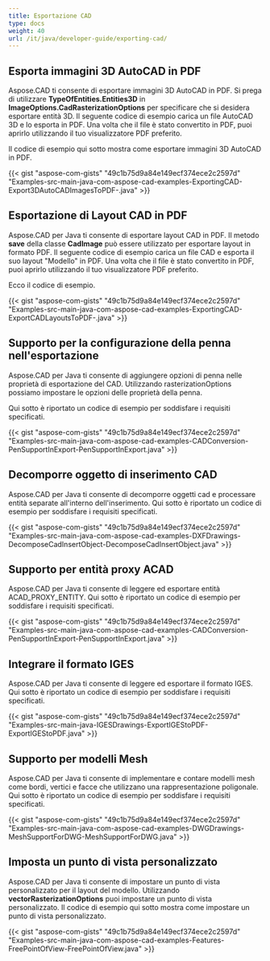 ```yaml
---
title: Esportazione CAD
type: docs
weight: 40
url: /it/java/developer-guide/exporting-cad/
---
```


## **Esporta immagini 3D AutoCAD in PDF**
Aspose.CAD ti consente di esportare immagini 3D AutoCAD in PDF. Si prega di utilizzare **TypeOfEntities.Entities3D** in **ImageOptions.CadRasterizationOptions** per specificare che si desidera esportare entità 3D.
Il seguente codice di esempio carica un file AutoCAD 3D e lo esporta in PDF. Una volta che il file è stato convertito in PDF, puoi aprirlo utilizzando il tuo visualizzatore PDF preferito.

Il codice di esempio qui sotto mostra come esportare immagini 3D AutoCAD in PDF.

{{< gist "aspose-com-gists" "49c1b75d9a84e149ecf374ece2c2597d" "Examples-src-main-java-com-aspose-cad-examples-ExportingCAD-Export3DAutoCADImagesToPDF-.java" >}}


## **Esportazione di Layout CAD in PDF**
Aspose.CAD per Java ti consente di esportare layout CAD in PDF. Il metodo **save** della classe **CadImage** può essere utilizzato per esportare layout in formato PDF.
Il seguente codice di esempio carica un file CAD e esporta il suo layout "Modello" in PDF. Una volta che il file è stato convertito in PDF, puoi aprirlo utilizzando il tuo visualizzatore PDF preferito.

Ecco il codice di esempio.

{{< gist "aspose-com-gists" "49c1b75d9a84e149ecf374ece2c2597d" "Examples-src-main-java-com-aspose-cad-examples-ExportingCAD-ExportCADLayoutsToPDF-.java" >}}
## **Supporto per la configurazione della penna nell'esportazione**
Aspose.CAD per Java ti consente di aggiungere opzioni di penna nelle proprietà di esportazione del CAD. Utilizzando rasterizationOptions possiamo impostare le opzioni delle proprietà della penna.

Qui sotto è riportato un codice di esempio per soddisfare i requisiti specificati.

{{< gist "aspose-com-gists" "49c1b75d9a84e149ecf374ece2c2597d" "Examples-src-main-java-com-aspose-cad-examples-CADConversion-PenSupportInExport-PenSupportInExport.java" >}}
## **Decomporre oggetto di inserimento CAD**
Aspose.CAD per Java ti consente di decomporre oggetti cad e processare entità separate all'interno dell'inserimento. Qui sotto è riportato un codice di esempio per soddisfare i requisiti specificati.

{{< gist "aspose-com-gists" "49c1b75d9a84e149ecf374ece2c2597d" "Examples-src-main-java-com-aspose-cad-examples-DXFDrawings-DecomposeCadInsertObject-DecomposeCadInsertObject.java" >}}
## **Supporto per entità proxy ACAD**
Aspose.CAD per Java ti consente di leggere ed esportare entità ACAD_PROXY_ENTITY. Qui sotto è riportato un codice di esempio per soddisfare i requisiti specificati.

{{< gist "aspose-com-gists" "49c1b75d9a84e149ecf374ece2c2597d" "Examples-src-main-java-com-aspose-cad-examples-CADConversion-PenSupportInExport-PenSupportInExport.java" >}}
## **Integrare il formato IGES**
Aspose.CAD per Java ti consente di leggere ed esportare il formato IGES. Qui sotto è riportato un codice di esempio per soddisfare i requisiti specificati.

{{< gist "aspose-com-gists" "49c1b75d9a84e149ecf374ece2c2597d" "Examples-src-main-java-IGESDrawings-ExportIGEStoPDF-ExportIGEStoPDF.java" >}}
## **Supporto per modelli Mesh**
Aspose.CAD per Java ti consente di implementare e contare modelli mesh come bordi, vertici e facce che utilizzano una rappresentazione poligonale. Qui sotto è riportato un codice di esempio per soddisfare i requisiti specificati.

{{< gist "aspose-com-gists" "49c1b75d9a84e149ecf374ece2c2597d" "Examples-src-main-java-com-aspose-cad-examples-DWGDrawings-MeshSupportForDWG-MeshSupportForDWG.java" >}}
## **Imposta un punto di vista personalizzato**
Aspose.CAD per Java ti consente di impostare un punto di vista personalizzato per il layout del modello. Utilizzando **vectorRasterizationOptions** puoi impostare un punto di vista personalizzato. Il codice di esempio qui sotto mostra come impostare un punto di vista personalizzato.

{{< gist "aspose-com-gists" "49c1b75d9a84e149ecf374ece2c2597d" "Examples-src-main-java-com-aspose-cad-examples-Features-FreePointOfView-FreePointOfView.java" >}}
